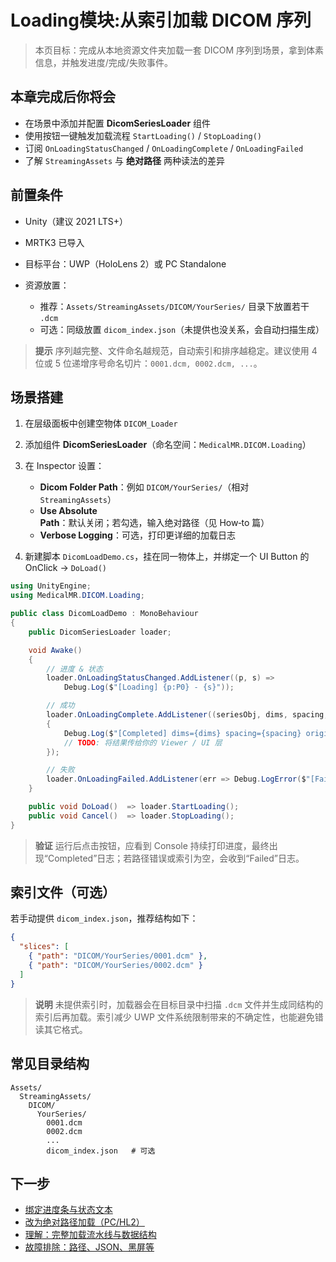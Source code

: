 # Loading模块:从索引加载 DICOM 序列

> 本页目标：完成从本地资源文件夹加载一套 DICOM 序列到场景，拿到体素信息，并触发进度/完成/失败事件。

## 本章完成后你将会

* 在场景中添加并配置 **DicomSeriesLoader** 组件
* 使用按钮一键触发加载流程 `StartLoading()` / `StopLoading()`
* 订阅 `OnLoadingStatusChanged` / `OnLoadingComplete` / `OnLoadingFailed`
* 了解 `StreamingAssets` 与 **绝对路径** 两种读法的差异

## 前置条件

* Unity（建议 2021 LTS+）
* MRTK3 已导入
* 目标平台：UWP（HoloLens 2）或 PC Standalone
* 资源放置：

  * 推荐：`Assets/StreamingAssets/DICOM/YourSeries/` 目录下放置若干 `.dcm`
  * 可选：同级放置 `dicom_index.json`（未提供也没关系，会自动扫描生成）

> **提示**
> 序列越完整、文件命名越规范，自动索引和排序越稳定。建议使用 4 位或 5 位递增序号命名切片：`0001.dcm, 0002.dcm, ...`。

## 场景搭建

1. 在层级面板中创建空物体 `DICOM_Loader`
2. 添加组件 **DicomSeriesLoader**（命名空间：`MedicalMR.DICOM.Loading`）
3. 在 Inspector 设置：

   * **Dicom Folder Path**：例如 `DICOM/YourSeries/`（相对 `StreamingAssets`）
   * **Use Absolute Path**：默认关闭；若勾选，输入绝对路径（见 How‑to 篇）
   * **Verbose Logging**：可选，打印更详细的加载日志
4. 新建脚本 `DicomLoadDemo.cs`，挂在同一物体上，并绑定一个 UI Button 的 OnClick → `DoLoad()`

```csharp
using UnityEngine;
using MedicalMR.DICOM.Loading;

public class DicomLoadDemo : MonoBehaviour
{
    public DicomSeriesLoader loader;

    void Awake()
    {
        // 进度 & 状态
        loader.OnLoadingStatusChanged.AddListener((p, s) =>
            Debug.Log($"[Loading] {p:P0} - {s}"));

        // 成功
        loader.OnLoadingComplete.AddListener((seriesObj, dims, spacing, origin) =>
        {
            Debug.Log($"[Completed] dims={dims} spacing={spacing} origin={origin}");
            // TODO: 将结果传给你的 Viewer / UI 层
        });

        // 失败
        loader.OnLoadingFailed.AddListener(err => Debug.LogError($"[Failed] {err}"));
    }

    public void DoLoad()  => loader.StartLoading();
    public void Cancel()  => loader.StopLoading();
}
```

> **验证**
> 运行后点击按钮，应看到 Console 持续打印进度，最终出现“Completed”日志；若路径错误或索引为空，会收到“Failed”日志。

## 索引文件（可选）

若手动提供 `dicom_index.json`，推荐结构如下：

```json
{
  "slices": [
    { "path": "DICOM/YourSeries/0001.dcm" },
    { "path": "DICOM/YourSeries/0002.dcm" }
  ]
}
```

> **说明**
> 未提供索引时，加载器会在目标目录中扫描 `.dcm` 文件并生成同结构的索引后再加载。索引减少 UWP 文件系统限制带来的不确定性，也能避免错读其它格式。

## 常见目录结构

```
Assets/
  StreamingAssets/
    DICOM/
      YourSeries/
        0001.dcm
        0002.dcm
        ...
        dicom_index.json   # 可选
```

## 下一步

* [绑定进度条与状态文本](./how-to/bind-progress.html)
* [改为绝对路径加载（PC/HL2）](./how-to/load-from-absolute-path.html)
* [理解：完整加载流水线与数据结构](./explanations/flow.html)
* [故障排除：路径、JSON、黑屏等](./troubleshooting/common-issues.html)
